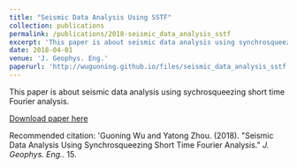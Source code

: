 ```yaml
---
title: "Seismic Data Analysis Using SSTF"
collection: publications
permalink: /publications/2018-seismic_data_analysis_sstf
excerpt: 'This paper is about seismic data analysis using synchrosqueezing short time Fourier analysis.'
date: 2018-04-01
venue: 'J. Geophys. Eng.'
paperurl: 'http://wuguoning.github.io/files/seismic_data_analysis_sstf.pdf'
---
```

This paper is about seismic data analysis using sychrosqueezing short time Fourier analysis.

[Download paper here](http://academicpages.github.io/files/seismic_data_analysis_sstf.pdf)

Recommended citation: 'Guoning Wu and Yatong Zhou. (2018). &quot;Seismic Data Analysis Using Synchrosqueezing Short Time Fourier Analysis.&quot; <i>J. Geophys. Eng.</i>. 15.

